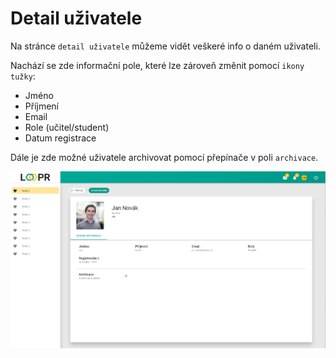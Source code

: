 # Detail uživatele
Na stránce `detail uživatele` můžeme vidět veškeré info o daném uživateli.

Nachází se zde informační pole, které lze zároveň změnit pomocí `ikony tužky`:  
* Jméno
* Příjmení
* Email
* Role (učitel/student)
* Datum registrace

Dále je zde možné uživatele archivovat pomocí přepínače v poli `archivace`. 

![](images/detail.png)